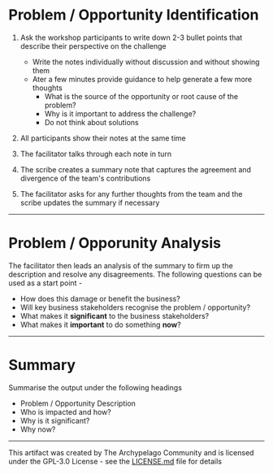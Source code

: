 # Problem / Opportunity Identification

1. Ask the workshop participants to write down 2-3 bullet points that describe their perspective on the challenge

    - Write the notes individually without discussion and without showing them
    - Ater a few minutes provide guidance to help generate a few more thoughts
        - What is the source of the opportunity or root cause of the problem?
        - Why is it important to address the challenge?
        - Do not think about solutions

1. All participants show their notes at the same time
1. The facilitator talks through each note in turn
3. The scribe creates a summary note that captures the agreement and divergence of the team's contributions
4. The facilitator asks for any further thoughts from the team and the scribe updates the summary if necessary

---

# Problem / Opporunity Analysis

The facilitator then leads an analysis of the summary to firm up the  description and resolve any disagreements. The following questions can be used as a start point -

- How does this damage or benefit the business?​
- Will key business stakeholders recognise the problem / opportunity?
- What makes it **significant**​ to the business stakeholders?
- What makes it **important** to do something **now**?​

---

# Summary

Summarise the output under the following headings

- Problem / Opportunity Description
- Who is impacted and how?
- Why is it significant?
- Why now?

---

This artifact was created by The Archypelago Community and is licensed under the GPL-3.0 License - see the [LICENSE.md](https://github.com/Open-Archypelago/Archypelago/blob/main/LICENSE) file for details
